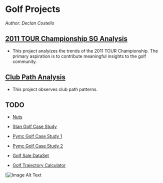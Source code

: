 #  **Golf Projects**

*Author: Declan Costello*

## **[2011 TOUR Championship SG Analysis](https://github.com/dec1costello/Golf/tree/main/TOUR_Championship_2011)**

- This project analyizes the trends of the 2011 TOUR Championship. The primary aspiration is to contribute meaningful insights to the golf community.

## **[Club Path Analysis](https://github.com/dec1costello/Golf/tree/main/Club_Path_Analysis)**

- This project observes club path patterns.


## **TODO**
- [Nuts](https://adamhaber.github.io/post/nuts/)

- [Stan Golf Case Study](https://mc-stan.org/users/documentation/case-studies/golf.html)

- [Pymc Golf Case Study 1](https://www.pymc.io/projects/examples/en/latest/case_studies/putting_workflow.html#id1)
- [Pymc Golf Case Study 2](https://www.pymc.io/projects/examples/en/latest/case_studies/putting_workflow.html)

- [Golf Sale DataSet](https://catalog.data.gov/dataset/louisville-metro-ky-parks-golf-sales-detail)

- [Golf Trajectory Calculator](http://baseball.physics.illinois.edu/trajectory-calculator-golf.html)

[![Image Alt Text](https://github.com/dec1costello/Golf/assets/79241861/c0c4d275-2596-49ee-b515-b8794c7bead9)
